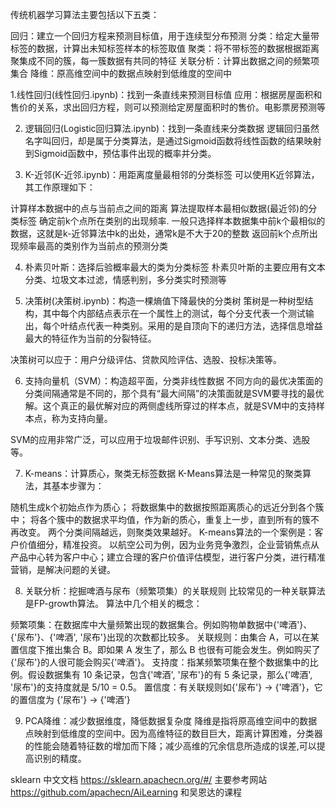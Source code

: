 传统机器学习算法主要包括以下五类：

回归：建立一个回归方程来预测目标值，用于连续型分布预测
分类：给定大量带标签的数据，计算出未知标签样本的标签取值
聚类：将不带标签的数据根据距离聚集成不同的簇，每一簇数据有共同的特征
关联分析：计算出数据之间的频繁项集合
降维：原高维空间中的数据点映射到低维度的空间中

1.线性回归(线性回归.ipynb)：找到一条直线来预测目标值
应用：根据房屋面积和售价的关系，求出回归方程，则可以预测给定房屋面积时的售价。电影票房预测等


2. 逻辑回归(Logistic回归算法.ipynb)：找到一条直线来分类数据
逻辑回归虽然名字叫回归，却是属于分类算法，是通过Sigmoid函数将线性函数的结果映射到Sigmoid函数中，预估事件出现的概率并分类。


3. K-近邻(K-近邻.ipynb)：用距离度量最相邻的分类标签
可以使用K近邻算法，其工作原理如下：

计算样本数据中的点与当前点之间的距离
算法提取样本最相似数据(最近邻)的分类标签
确定前k个点所在类别的出现频率. 一般只选择样本数据集中前k个最相似的数据，这就是k-近邻算法中k的出处，通常k是不大于20的整数
返回前k个点所出现频率最高的类别作为当前点的预测分类


4. 朴素贝叶斯：选择后验概率最大的类为分类标签
朴素贝叶斯的主要应用有文本分类、垃圾文本过滤，情感判别，多分类实时预测等


5. 决策树(决策树.ipynb)：构造一棵熵值下降最快的分类树
策树是一种树型结构，其中每个内部结点表示在一个属性上的测试，每个分支代表一个测试输出，每个叶结点代表一种类别。采用的是自顶向下的递归方法，选择信息增益最大的特征作为当前的分裂特征。

决策树可以应于：用户分级评估、贷款风险评估、选股、投标决策等。

6. 支持向量机（SVM）：构造超平面，分类非线性数据
不同方向的最优决策面的分类间隔通常是不同的，那个具有“最大间隔”的决策面就是SVM要寻找的最优解。这个真正的最优解对应的两侧虚线所穿过的样本点，就是SVM中的支持样本点，称为支持向量。

SVM的应用非常广泛，可以应用于垃圾邮件识别、手写识别、文本分类、选股等。

7. K-means：计算质心，聚类无标签数据
K-Means算法是一种常见的聚类算法，其基本步骤为：

随机生成k个初始点作为质心；
将数据集中的数据按照距离质心的远近分到各个簇中；
将各个簇中的数据求平均值，作为新的质心，重复上一步，直到所有的簇不再改变。 两个分类间隔越远，则聚类效果越好。
K-means算法的一个案例是：客户价值细分，精准投资。
以航空公司为例，因为业务竞争激烈，企业营销焦点从产品中心转为客户中心；建立合理的客户价值评估模型，进行客户分类，进行精准营销，是解决问题的关键。


8. 关联分析：挖掘啤酒与尿布（频繁项集）的关联规则
比较常见的一种关联算法是FP-growth算法。
算法中几个相关的概念：

频繁项集：在数据库中大量频繁出现的数据集合。例如购物单数据中{'啤酒'}、{'尿布'}、{'啤酒', '尿布'}出现的次数都比较多。
关联规则：由集合 A，可以在某置信度下推出集合 B。即如果 A 发生了，那么 B 也很有可能会发生。例如购买了{'尿布'}的人很可能会购买{'啤酒'}。
支持度：指某频繁项集在整个数据集中的比例。假设数据集有 10 条记录，包含{'啤酒', '尿布'}的有 5 条记录，那么{'啤酒', '尿布'}的支持度就是 5/10 = 0.5。
置信度：有关联规则如{'尿布'} -> {'啤酒'}，它的置信度为 {'尿布'} -> {'啤酒'}

9. PCA降维：减少数据维度，降低数据复杂度
降维是指将原高维空间中的数据点映射到低维度的空间中。因为高维特征的数目巨大，距离计算困难，分类器的性能会随着特征数的增加而下降；减少高维的冗余信息所造成的误差,可以提高识别的精度。



sklearn 中文文档
https://sklearn.apachecn.org/#/
主要参考网站
https://github.com/apachecn/AiLearning
和吴恩达的课程







